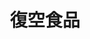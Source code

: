 ---
title: "復空食品"
description: "復空食品"
layout: shop
keywords:
  - 美食競賽
  - 台灣美食
  - 美食精選
datePublished: "2025-06-30"
dateModified: "2025-07-05"
city: "桃園市"
district: "大園區"
address: "337桃園市大園區三民路一段538號"
phone: "033936999"
geo: "25.094836150811577, 121.24959832408382"
google_map: "https://maps.app.goo.gl/KWNtgv1CFVoUrb2t9"
footinder: "https://footinder.com.tw/%e6%a1%83%e5%9c%92%e5%b8%82%e5%a4%a7%e5%9c%92%e5%8d%80/362217/"
official: "https://www.facebook.com/gifthut/"
award:
  - name: "台北國際牛肉麵節"
    year: "2024"
    entries:
      - group: "調理包組"
        cooking_style: "紅燒"
        rank: ""

---